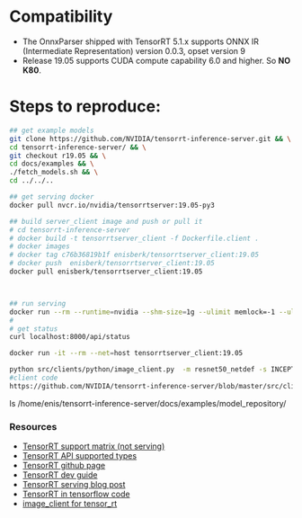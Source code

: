 
# Compatibility
* The OnnxParser shipped with TensorRT 5.1.x supports ONNX IR (Intermediate Representation) version 0.0.3, opset version 9
* Release 19.05 supports CUDA compute capability 6.0 and higher. So **NO K80**.

# Steps to reproduce:
```bash
## get example models
git clone https://github.com/NVIDIA/tensorrt-inference-server.git && \
cd tensorrt-inference-server/ && \
git checkout r19.05 && \
cd docs/examples && \
./fetch_models.sh && \
cd ../../..

## get serving docker
docker pull nvcr.io/nvidia/tensorrtserver:19.05-py3

## build server_client image and push or pull it
# cd tensorrt-inference-server
# docker build -t tensorrtserver_client -f Dockerfile.client .
# docker images
# docker tag c76b36819b1f enisberk/tensorrtserver_client:19.05
# docker push  enisberk/tensorrtserver_client:19.05
docker pull enisberk/tensorrtserver_client:19.05



## run serving
docker run --rm --runtime=nvidia --shm-size=1g --ulimit memlock=-1 --ulimit stack=67108864 -p8000:8000 -p8001:8001 -p8002:8002 -v/home/enis/tensorrt-inference-server/docs/examples/model_repository/:/models nvcr.io/nvidia/tensorrtserver:19.05-py3 trtserver  --model-store=/models &
#
# get status
curl localhost:8000/api/status

docker run -it --rm --net=host tensorrtserver_client:19.05

python src/clients/python/image_client.py  -m resnet50_netdef -s INCEPTION images/mug.jpg
#client code
https://github.com/NVIDIA/tensorrt-inference-server/blob/master/src/clients/python/image_client.py

```

ls /home/enis/tensorrt-inference-server/docs/examples/model_repository/

### Resources
* [TensorRT support matrix (not serving)](https://docs.nvidia.com/deeplearning/sdk/tensorrt-support-matrix/index.html)
* [TensorRT API supported types](https://docs.nvidia.com/deeplearning/sdk/tensorrt-api/python_api/infer/FoundationalTypes/pyFoundationalTypes.html)
* [TensorRT github page](https://github.com/nvidia/TensorRT)
* [TensorRT dev guide](https://docs.nvidia.com/deeplearning/sdk/tensorrt-developer-guide)
* [TensorRT serving blog post](https://devblogs.nvidia.com/nvidia-serves-deep-learning-inference/)
* [TensorRT in tensorflow code](https://github.com/tensorflow/models/blob/master/research/tensorrt/tensorrt.py)
* [image_client for tensor_rt](https://github.com/NVIDIA/tensorrt-inference-server/blob/master/src/clients/python/image_client.py)
